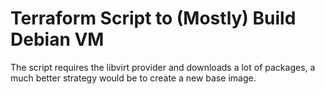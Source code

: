 # Terraform Script to (Mostly) Build Debian VM

The script requires the libvirt provider and downloads a lot of packages, a
much better strategy would be to create a new base image.


